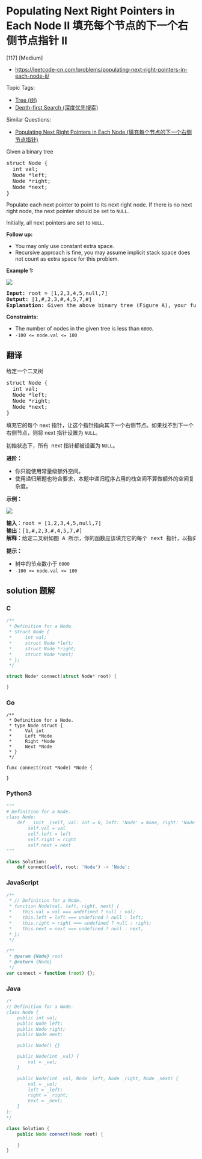 # Populating Next Right Pointers in Each Node II 填充每个节点的下一个右侧节点指针 II

[117] [Medium]

- https://leetcode-cn.com/problems/populating-next-right-pointers-in-each-node-ii/

Topic Tags:

- [Tree (树)](https://leetcode-cn.com/tag/tree/)
- [Depth-first Search (深度优先搜索)](https://leetcode-cn.com/tag/depth-first-search/)

Similar Questions:

- [Populating Next Right Pointers in Each Node (填充每个节点的下一个右侧节点指针)](https://leetcode-cn.com/problems/populating-next-right-pointers-in-each-node/)

Given a binary tree

<pre>struct Node {
  int val;
  Node *left;
  Node *right;
  Node *next;
}
</pre>

Populate each next pointer to point to its next right node. If there is no next right node, the next pointer should be set to `NULL`.

Initially, all next pointers are set to `NULL`.

**Follow up:**

- You may only use constant extra space.
- Recursive approach is fine, you may assume implicit stack space does not count as extra space for this problem.

**Example 1:**

![](https://assets.leetcode.com/uploads/2019/02/15/117_sample.png)

<pre><strong>Input:</strong> root = [1,2,3,4,5,null,7]
<strong>Output:</strong> [1,#,2,3,#,4,5,7,#]
<strong>Explanation: </strong>Given the above binary tree (Figure A), your function should populate each next pointer to point to its next right node, just like in Figure B. The serialized output is in level order as connected by the next pointers, with '#' signifying the end of each level.
</pre>

**Constraints:**

- The number of nodes in the given tree is less than `6000`.
- `-100 <= node.val <= 100`

## 翻译

给定一个二叉树

<pre>struct Node {
  int val;
  Node *left;
  Node *right;
  Node *next;
}</pre>

填充它的每个 next 指针，让这个指针指向其下一个右侧节点。如果找不到下一个右侧节点，则将 next 指针设置为 `NULL`。

初始状态下，所有  next 指针都被设置为 `NULL`。

**进阶：**

- 你只能使用常量级额外空间。
- 使用递归解题也符合要求，本题中递归程序占用的栈空间不算做额外的空间复杂度。

**示例：**

![](https://assets.leetcode-cn.com/aliyun-lc-upload/uploads/2019/02/15/117_sample.png)

<pre><strong>输入</strong>：root = [1,2,3,4,5,null,7]
<strong>输出：</strong>[1,#,2,3,#,4,5,7,#]
<strong>解释：</strong>给定二叉树如图 A 所示，你的函数应该填充它的每个 next 指针，以指向其下一个右侧节点，如图 B 所示。</pre>

**提示：**

- 树中的节点数小于 `6000`
- `-100 <= node.val <= 100`

## solution 题解

### C

```c
/**
 * Definition for a Node.
 * struct Node {
 *     int val;
 *     struct Node *left;
 *     struct Node *right;
 *     struct Node *next;
 * };
 */

struct Node* connect(struct Node* root) {

}
```

### Go

```golang
/**
 * Definition for a Node.
 * type Node struct {
 *     Val int
 *     Left *Node
 *     Right *Node
 *     Next *Node
 * }
 */

func connect(root *Node) *Node {

}
```

### Python3

```python
"""
# Definition for a Node.
class Node:
    def __init__(self, val: int = 0, left: 'Node' = None, right: 'Node' = None, next: 'Node' = None):
        self.val = val
        self.left = left
        self.right = right
        self.next = next
"""

class Solution:
    def connect(self, root: 'Node') -> 'Node':

```

### JavaScript

```javascript
/**
 * // Definition for a Node.
 * function Node(val, left, right, next) {
 *    this.val = val === undefined ? null : val;
 *    this.left = left === undefined ? null : left;
 *    this.right = right === undefined ? null : right;
 *    this.next = next === undefined ? null : next;
 * };
 */

/**
 * @param {Node} root
 * @return {Node}
 */
var connect = function (root) {};
```

### Java

```java
/*
// Definition for a Node.
class Node {
    public int val;
    public Node left;
    public Node right;
    public Node next;

    public Node() {}

    public Node(int _val) {
        val = _val;
    }

    public Node(int _val, Node _left, Node _right, Node _next) {
        val = _val;
        left = _left;
        right = _right;
        next = _next;
    }
};
*/

class Solution {
    public Node connect(Node root) {

    }
}
```
